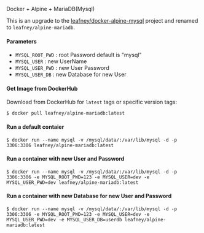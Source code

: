 Docker + Alpine + MariaDB(Mysql)

This is an upgrade to the [leafney/docker-alpine-mysql](https://github.com/leafney/docker-alpine-mysql) project and renamed to `leafney/alpine-mariadb`.

#### Parameters

* `MYSQL_ROOT_PWD` : root Password default is "mysql"
* `MYSQL_USER`     : new UserName
* `MYSQL_USER_PWD` : new User Password
* `MYSQL_USER_DB`  : new Database for new User

#### Get Image from DockerHub

Download from DockerHub for `latest` tags or specific version tags:

```
$ docker pull leafney/alpine-mariadb:latest
```

#### Run a default contaier

```
$ docker run --name mysql -v /mysql/data/:/var/lib/mysql -d -p 3306:3306 leafney/alpine-mariadb:latest
```

#### Run a container with new User and Password

```
$ docker run --name mysql -v /mysql/data/:/var/lib/mysql -d -p 3306:3306 -e MYSQL_ROOT_PWD=123 -e MYSQL_USER=dev -e MYSQL_USER_PWD=dev leafney/alpine-mariadb:latest
```

#### Run a container with new Database for new User and Password

```
$ docker run --name mysql -v /mysql/data/:/var/lib/mysql -d -p 3306:3306 -e MYSQL_ROOT_PWD=123 -e MYSQL_USER=dev -e MYSQL_USER_PWD=dev -e MYSQL_USER_DB=userdb leafney/alpine-mariadb:latest
```
